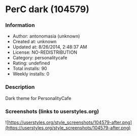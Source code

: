# PerC dark (104579)

### Information
- Author: antonomasia (unknown)
- Created at: unknown
- Updated at: 8/26/2014, 2:48:37 AM
- License: NO-REDISTRIBUTION
- Category: personalitycafe
- Rating: undefined
- Total installs: 90
- Weekly installs: 0


### Description
Dark theme for PersonalityCafe


### Screenshots (links to userstyles.org)
![https://userstyles.org/style_screenshots/104579-after.png](https://userstyles.org/style_screenshots/104579-after.png)


